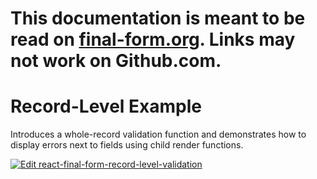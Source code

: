 # This documentation is meant to be read on [final-form.org](https://final-form.org/docs/react-final-form/examples/record-level-validation). Links may not work on Github.com.

# Record-Level Example

Introduces a whole-record validation function and demonstrates how to display errors next to fields using child render functions.

[![Edit react-final-form-record-level-validation](https://codesandbox.io/static/img/play-codesandbox.svg)](https://codesandbox.io/s/github/final-form/react-final-form/tree/main/examples/record-level-validation)
